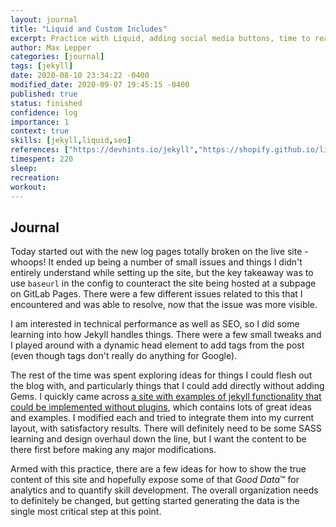 ```yaml
---
layout: journal
title: "Liquid and Custom Includes"
excerpt: Practice with Liquid, adding social media buttons, time to read.
author: Max Lepper
categories: [journal]
tags: [jekyll]
date: 2020-08-10 23:34:22 -0400
modified_date: 2020-09-07 19:45:15 -0400
published: true
status: finished
confidence: log
importance: 1
context: true
skills: [jekyll,liquid,seo]
references: ["https://devhints.io/jekyll","https://shopify.github.io/liquid/","https://jekyllcodex.org/without-plugins/","https://www.sureoak.com/seo-tools"]
timespent: 220
sleep: 
recreation:
workout: 
---
```


## Journal

Today started out with the new log pages totally broken on the live site - whoops! It ended up being a number of small issues and things I didn't entirely understand while setting up the site, but the key takeaway was to use `baseurl` in the config to counteract the site being hosted at a subpage on GitLab Pages. There were a few different issues related to this that I encountered and was able to resolve, now that the issue was more visible.

I am interested in technical performance as well as SEO, so I did some learning into how Jekyll handles things. There were a few small tweaks and I played around with a dynamic head element to add tags from the post (even though tags don't really do anything for Google).

The rest of the time was spent exploring ideas for things I could flesh out the blog with, and particularly things that I could add directly without adding Gems. I quickly came across [a site with examples of jekyll functionality that could be implemented without plugins]({{page.references[2]}}), which contains lots of great ideas and examples. I modified each and tried to integrate them into my current layout, with satisfactory results. There will definitely need to be some SASS learning and design overhaul down the line, but I want the content to be there first before making any major modifications.

Armed with this practice, there are a few ideas for how to show the true content of this site and hopefully expose some of that _Good Data_™ for analytics and to quantify skill development. The overall organization needs to definitely be changed, but getting started generating the data is the single most critical step at this point.